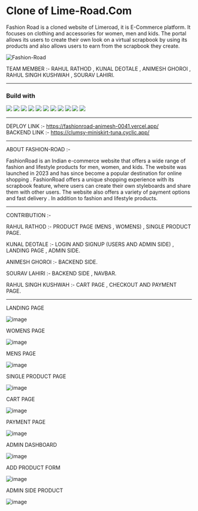 <!-- # finicky-scarecrow-1328 -->

# Clone of Lime-Road.Com

Fashion Road is a cloned website of Limeroad, it is E-Commerce platform. It focuses on clothing and accessories for women, men and kids. The portal allows its users to create their own look on a virtual scrapbook by using its products and also allows users to earn from the scrapbook they create.


![Fashion-Road](https://github.com/RahulRathod5181/finicky-scarecrow-1328/assets/112802532/3b932f1a-9798-4fb8-9ad1-69abc31db607)

TEAM MEMBER :- RAHUL RATHOD , KUNAL DEOTALE , ANIMESH GHOROI , RAHUL SINGH KUSHWAH , SOURAV LAHIRI.

----------------------------------------------------------------------------------------------------------------------------------------------------------------

### Build with

<div style={display:'flex', flex-direction:'row'}>
<img src="https://custom-icon-badges.demolab.com/badge/-React_Js%20-black?style=for-the-badge&logoColor=blue&logo=react" style="max-width: 100%;"/>
<img src="https://custom-icon-badges.demolab.com/badge/-JavaScript%20-black?style=for-the-badge&logoColor=yellow&logo=javascript" style="max-width: 100%;"/>
<img src="https://custom-icon-badges.demolab.com/badge/-Redux%20-black?style=for-the-badge&logoColor=purple&logo=redux" style="max-width: 100%;"/>
<img src="https://custom-icon-badges.demolab.com/badge/-HTML5%20-black?style=for-the-badge&logoColor=orange&logo=html5" style="max-width: 100%;"/>
<img src="https://custom-icon-badges.demolab.com/badge/-CSS3%20-black?style=for-the-badge&logoColor=blue&logo=css3" style="max-width: 100%;"/>
<img src="https://custom-icon-badges.demolab.com/badge/-Axios%20-black?style=for-the-badge&logoColor=pink&logo=axios" style="max-width: 100%;"/>
<img src="https://custom-icon-badges.demolab.com/badge/-JSON%20-black?style=for-the-badge&logoColor=blue&logo=json" style="max-width: 100%;"/>
<img src="https://custom-icon-badges.demolab.com/badge/-Chakra UI%20-black?style=for-the-badge&logoColor=teal&logo=chakra_ui" style="max-width: 100%;"/>
<img src="https://custom-icon-badges.demolab.com/badge/-Node_Js%20-black?style=for-the-badge&logoColor=blue&logo=react" style="max-width: 100%;"/>
<img src="https://custom-icon-badges.demolab.com/badge/-MongoDB%20-black?style=for-the-badge&logoColor=blue&logo=react" style="max-width: 100%;"/>
  <img src="https://custom-icon-badges.demolab.com/badge/-Express-Js%20-black?style=for-the-badge&logoColor=blue&logo=react" style="max-width: 100%;"/>
</div>


------------------------------------------------------------------------------------------------------------------------------------------------------------------

DEPLOY LINK :- https://fashionroad-animesh-0041.vercel.app/
<br/>
BACKEND LINK :- https://clumsy-miniskirt-tuna.cyclic.app/

-----------------------------------------------------------------------------------------------------------------------------------------------------------------
ABOUT FASHION-ROAD :-


FashionRoad is an Indian e-commerce website that offers a wide range of fashion and lifestyle products for men, women, and kids. The website was launched in 2023 and has since become a popular destination for online shopping . FashionRoad offers a unique shopping experience with its scrapbook feature, where users can create their own styleboards and share them with other users. The website also offers a variety of payment options and fast delivery . In addition to fashion and lifestyle products.


------------------------------------------------------------------------------------------------------------------------------------------------------------------

CONTRIBUTION :- 

RAHUL RATHOD :- PRODUCT PAGE (MENS , WOMENS) , SINGLE PRODUCT PAGE.



KUNAL DEOTALE :- LOGIN AND SIGNUP (USERS AND ADMIN SIDE) , LANDING PAGE , ADMIN SIDE.



ANIMESH GHOROI :- BACKEND SIDE.



SOURAV LAHIRI :- BACKEND SIDE , NAVBAR.



RAHUL SINGH KUSHWAH :- CART PAGE , CHECKOUT AND PAYMENT PAGE.


------------------------------------------------------------------------------------------------------------------------------------------------------------------





LANDING PAGE 


![image](https://github.com/RahulRathod5181/finicky-scarecrow-1328/assets/95977696/0e103113-59ce-4ba0-808c-e0032738a6c0)


WOMENS PAGE


![image](https://github.com/RahulRathod5181/finicky-scarecrow-1328/assets/95977696/3f760768-503c-4f83-a5fd-55ab7ff58f9c)



MENS PAGE


![image](https://github.com/RahulRathod5181/finicky-scarecrow-1328/assets/95977696/50970ddf-7e9d-4845-8083-31fc7370c65a)




SINGLE PRODUCT PAGE 


![image](https://github.com/RahulRathod5181/finicky-scarecrow-1328/assets/95977696/6745a242-09ba-4696-87c3-c0da97773ba9)




CART PAGE 


![image](https://github.com/RahulRathod5181/finicky-scarecrow-1328/assets/95977696/9bf6dc10-f85e-453e-9a78-7425cd5dec10)





PAYMENT PAGE 


![image](https://github.com/RahulRathod5181/finicky-scarecrow-1328/assets/95977696/3f2fceb7-9724-4a09-867f-642c1373aa91)




ADMIN DASHBOARD


![image](https://github.com/RahulRathod5181/finicky-scarecrow-1328/assets/95977696/7c3e40cf-cfa8-4611-960f-22ac771df5ac)




ADD PRODUCT FORM


![image](https://github.com/RahulRathod5181/finicky-scarecrow-1328/assets/95977696/9819254d-29da-4af3-8f04-51e54a7a0acf)





ADMIN SIDE PRODUCT


![image](https://github.com/RahulRathod5181/finicky-scarecrow-1328/assets/95977696/89b07a06-8102-4003-ad9d-243cf236f5e0)

